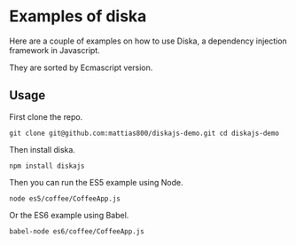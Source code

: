 # Examples of diska

Here are a couple of examples on how to use Diska, a dependency injection framework in Javascript.

They are sorted by Ecmascript version.

## Usage

First clone the repo.

`
git clone git@github.com:mattias800/diskajs-demo.git
cd diskajs-demo
`

Then install diska.

`
npm install diskajs
`

Then you can run the ES5 example using Node.

`
node es5/coffee/CoffeeApp.js
`

Or the ES6 example using Babel.

`
babel-node es6/coffee/CoffeeApp.js
`

